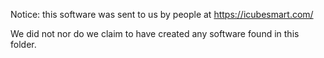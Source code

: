 Notice: this software was sent to us by people at https://icubesmart.com/

We did not nor do we claim to have created any software found in this folder.